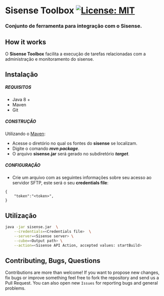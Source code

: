 # Sisense Toolbox [![License: MIT](https://img.shields.io/badge/License-MIT-yellow.svg)](https://opensource.org/licenses/MIT)
### Conjunto de ferramenta para integração com o Sisense.

## How it works

O **Sisense Toolbox** facilita a execução de tarefas relacionadas com a administração e monitoramento do sisense. 

## Instalação

##### REQUISITOS

- Java 8 +
- Maven
- Git

##### CONSTRUÇÃO

Utilizando o [Maven](https://maven.apache.org/):

- Acesse o diretório no qual os fontes do **sisense** se localizam.
- Digite o comando _**mvn package**_.
- O arquivo **sisense.jar** será gerado no subdiretório **_target_**.

##### CONFIGURAÇÂO

* Crie um arquivo com as seguintes informações sobre seu acesso ao servidor SFTP, este será o seu **credentials file**:

```
{
	"token":"<token>",
}
```

## Utilização

```bash
java -jar sisense.jar  \
	--credentials=<Credentials file>  \
	--server=<Sisense server> \
	--cube=<Output path> \
	--action=<Sisense API Action, accepted values: startBuild> 
```

## Contributing, Bugs, Questions
Contributions are more than welcome! If you want to propose new changes, fix bugs or improve something feel free to fork the repository and send us a Pull Request. You can also open new `Issues` for reporting bugs and general problems.
